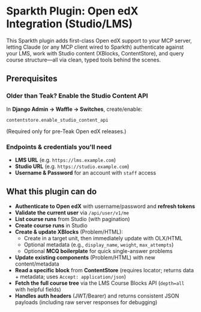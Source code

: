 # Sparkth Plugin: Open edX Integration (Studio/LMS)

This Sparkth plugin adds first-class Open edX support to your MCP server, letting Claude (or any MCP client wired to Sparkth) authenticate against your LMS, work with Studio content (XBlocks, ContentStore), and query course structure—all via clean, typed tools behind the scenes.

## Prerequisites

### Older than Teak? Enable the Studio Content API

In **Django Admin → Waffle → Switches**, create/enable:
```
contentstore.enable_studio_content_api
```
(Required only for pre-Teak Open edX releases.)

### Endpoints & credentials you'll need

- **LMS URL** (e.g. `https://lms.example.com`)
- **Studio URL** (e.g. `https://studio.example.com`)
- **Username & Password** for an account with `staff` access


## What this plugin can do

- **Authenticate to Open edX** with username/password and **refresh tokens**
- **Validate the current user** via `/api/user/v1/me`
- **List course runs** from Studio (with pagination)
- **Create course runs** in Studio
- **Create & update XBlocks** (Problem/HTML):
    - Create in a target unit, then immediately update with OLX/HTML
    - Optional metadata (e.g., `display_name`, `weight`, `max_attempts`)
    - Optional **MCQ boilerplate** for quick single-answer problems
- **Update existing components** (Problem/HTML) with new content/metadata
- **Read a specific block** from **ContentStore** (requires locator; returns data + metadata; uses `Accept: application/json`)
- **Fetch the full course tree** via the LMS Course Blocks API (`depth=all` with helpful fields)
- **Handles auth headers** (JWT/Bearer) and returns consistent JSON payloads (including raw server responses for debugging)
